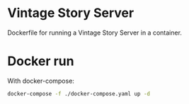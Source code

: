Vintage Story Server
====================

Dockerfile for running a Vintage Story Server in a container.

# Docker run
With docker-compose:
``` bash
docker-compose -f ./docker-compose.yaml up -d
```
